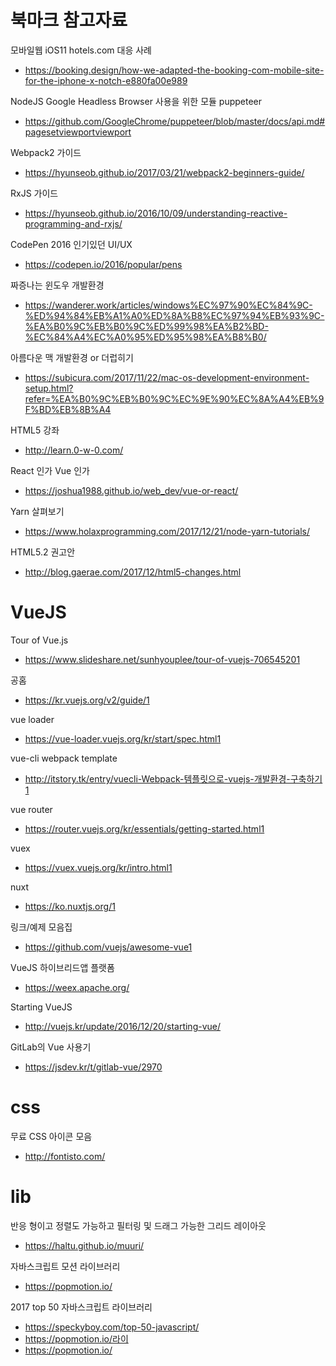 # 북마크 참고자료

모바일웹 iOS11 hotels.com 대응 사례
- https://booking.design/how-we-adapted-the-booking-com-mobile-site-for-the-iphone-x-notch-e880fa00e989

NodeJS Google Headless Browser 사용을 위한 모듈 puppeteer
- https://github.com/GoogleChrome/puppeteer/blob/master/docs/api.md#pagesetviewportviewport

Webpack2 가이드
- https://hyunseob.github.io/2017/03/21/webpack2-beginners-guide/

RxJS 가이드
- https://hyunseob.github.io/2016/10/09/understanding-reactive-programming-and-rxjs/

CodePen 2016 인기있던 UI/UX
- https://codepen.io/2016/popular/pens

짜증나는 윈도우 개발환경
- https://wanderer.work/articles/windows%EC%97%90%EC%84%9C-%ED%94%84%EB%A1%A0%ED%8A%B8%EC%97%94%EB%93%9C-%EA%B0%9C%EB%B0%9C%ED%99%98%EA%B2%BD-%EC%84%A4%EC%A0%95%ED%95%98%EA%B8%B0/

아름다운 맥 개발환경 or 더럽히기
- https://subicura.com/2017/11/22/mac-os-development-environment-setup.html?refer=%EA%B0%9C%EB%B0%9C%EC%9E%90%EC%8A%A4%EB%9F%BD%EB%8B%A4

HTML5 강좌
- http://learn.0-w-0.com/

React 인가 Vue 인가
- https://joshua1988.github.io/web_dev/vue-or-react/

Yarn 살펴보기
- https://www.holaxprogramming.com/2017/12/21/node-yarn-tutorials/

HTML5.2 권고안
- http://blog.gaerae.com/2017/12/html5-changes.html

# VueJS

Tour of Vue.js
- https://www.slideshare.net/sunhyouplee/tour-of-vuejs-706545201

공홈
- https://kr.vuejs.org/v2/guide/1

vue loader
- https://vue-loader.vuejs.org/kr/start/spec.html1

vue-cli webpack template
- http://itstory.tk/entry/vuecli-Webpack-템플릿으로-vuejs-개발환경-구축하기1

vue router
- https://router.vuejs.org/kr/essentials/getting-started.html1

vuex
- https://vuex.vuejs.org/kr/intro.html1

nuxt
- https://ko.nuxtjs.org/1

링크/예제 모음집
- https://github.com/vuejs/awesome-vue1

VueJS 하이브리드앱 플랫폼
- https://weex.apache.org/

Starting VueJS
- http://vuejs.kr/update/2016/12/20/starting-vue/

GitLab의 Vue 사용기
- https://jsdev.kr/t/gitlab-vue/2970

# css
무료 CSS 아이콘 모음
- http://fontisto.com/

# lib
반응 형이고 정렬도 가능하고 필터링 및 드래그 가능한 그리드 레이아웃
- https://haltu.github.io/muuri/

자바스크립트 모션 라이브러리
- https://popmotion.io/

2017 top 50 자바스크립트 라이브러리
- https://speckyboy.com/top-50-javascript/
- https://popmotion.io/라이
- https://popmotion.io/
